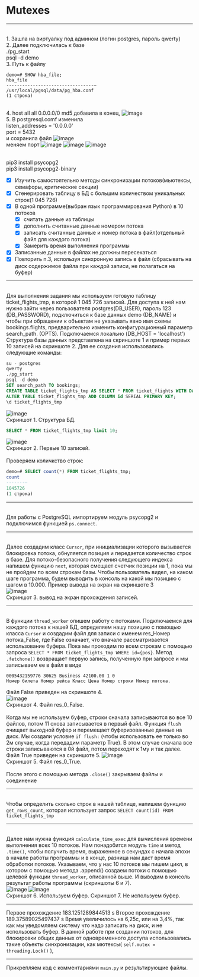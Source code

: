 # Mutexes
____
<br/>1. Зашла на виртуалку под админом (логин postgres, пароль qwerty)
<br/>2. Далее подключилась к базе
<br/>./pg_start
<br/>psql -d demo
<br/>3. Путь к файлу
```
demo=# SHOW hba_file;
hba_file
---------------------------------—
/usr/local/pgsql/data/pg_hba.conf
(1 строка)
```
<br/> 4. host all all 0.0.0.0/0 md5 добавила в конец,
![image](https://user-images.githubusercontent.com/52165649/153356164-b549d6a7-9c70-4f75-9c54-ac60ae710d5d.png)
<br/> 5. В postgresql.comf изменила
<br/> listen_addresses = '0.0.0.0'
<br/> port = 5432
<br/> и сохранила файл
![image](https://user-images.githubusercontent.com/52165649/153356261-92103abe-0ffb-4417-b4ba-8fac0e542685.png)
<br/> меняем порт
![image](https://user-images.githubusercontent.com/52165649/153360966-aea0eaee-d839-46d9-9502-61963aa483a3.png)
![image](https://user-images.githubusercontent.com/52165649/153356368-c481900a-2c81-4298-adcf-fd3910fef81c.png)
![image](https://user-images.githubusercontent.com/52165649/153356401-bffa12fa-80a7-47f8-862b-5861fe7dd871.png)

<br/> pip3 install psycopg2
<br/>  pip3 install psycopg2-binary
- [X] Изучить самостоятельно методы синхронизации потоков(мьютексы, семафоры, критические секции)
- [X] Сгенерировать таблицу в БД с большим количеством уникальных строк(1 045 726)
- [X] В одной программе(выбран язык программирования Python) в 10 потоков
    - [X]   считать данные из таблицы
    - [X]   дополнить считанные данные номером потока
    - [X]   записать считанные данные и номер потока в файл(отдельный файл для каждого потока)
    - [X]   Замерить время выполнения программы
- [X] Записанные данные в файлах не должны пересекаться
- [X] Повторить п.3, используя синхронную запись в файл (сбрасывать на диск содержимое файла при каждой записи, не полагаться на буфер)
____
<br/> Для выполнения задания мы используем готовую таблицу ticket_flights_tmp, в которой 1 045 726 записей. Для доступа к ней нам нужно зайти через пользователя postgres(DB_USER), пароль 123 (DB_PASSWORD), подключиться к базе данных demo (DB_NAME) и чтобы при обращении к объектам не указывать явно имя схемы bookings.flights, предварительно изменить конфигурационный параметр search_path. (OPTS). Подключаемся локально (DB_HOST = 'localhost') Структура базы данных представлена на скриншоте 1 и пример первых 10 записей на скриншоте 2. Для ее создания использовались следующие команды: </br> 
```sql
su - postgres
qwerty
./pg_start
psql -d demo
SET search_path TO bookings;
CREATE TABLE ticket_flights_tmp AS SELECT * FROM ticket_flights WITH DATA;
ALTER TABLE ticket_flights_tmp ADD COLUMN id SERIAL PRIMARY KEY;
\d ticket_flights_tmp
```
![image](https://user-images.githubusercontent.com/52165649/153365693-97bc2ce5-6260-44b1-b7b7-5378011ef351.png)
<br/> Скриншот 1. Структура БД. </br> 
```sql
SELECT * FROM ticket_flights_tmp limit 10;
```
![image](https://user-images.githubusercontent.com/52165649/139704418-fc2b173c-3262-4818-9056-653a098e2a94.png)
<br/> Скриншот 2. Первые 10 записей. </br> 
<br/> Проверяем количкство строк: </br> 
```sql
demo=# SELECT count(*) FROM ticket_flights_tmp;
count
-------—
1045726
(1 строка)
```
____
<br/> Для работы с PostgreSQL импортируем модуль psycopg2 и подключимся функцией `ps.connect`. </br> 
____
<br/> Далее создадим класс `Cursor`, при инициализации которого вызывается блокировка потока, обнуляется позиция и передается количество строк в базе. Для потоко-безопасного получения следующего индекса напишем функцию `next`, которая смещает счетчик позиции на 1, пока мы не пройдем по всем строкам базы. Чтобы пользователь видел, на каком шаге программа, будем выводить в консоль на какой мы позицию с шагом в 10.000. Пример вывода на экран на скриншоте 3 </br> 
![image](https://user-images.githubusercontent.com/52165649/139705441-47d4c4d2-a54f-49b8-843f-c87e5496e008.png)
<br/> Скриншот 3. вывод на экран прохождения записей. </br> 
____
<br/> В функции `thread_worker` опишем работу с потоками. Подключаемся для каждого потока к нашей БД, определяем нашу позицию с помощью класса `Cursor` и создадим файл для записи с именем res_Номер потока_False, где False означает, что вначале рассматривается использование буфера. Пока мы проходим по всем строкам с помощью запроса `SELECT * FROM ticket_flights_tmp WHERE id={pos}`. Метод `.fetchone()` возвращает первую запись, полученную при запросе и мы записываем ее в файл в виде
```
0005432159776 30625 Business 42100.00 1 0
Номер билета Номер рейса Класс Цена Номер строки Номер потока.
```
Файл False приведен на скриншоте 4.</br> 
![image](https://user-images.githubusercontent.com/52165649/139705761-fe527094-819e-4bbd-abfc-451ca3198360.png)
<br/> Скриншот 4. Файл res_0_False. </br> 
<br/>Когда мы не используем буфер, строки сначала записываются во все 10 файлов, потом 11 снова записывается в первый файл. Функция `flush` очищает выходной буфер и перемещает буферизованные данные на диск. Мы создали условие `if flush:` (чтобы использовать ее только во 2м случае, когда передадим параметр True). В этом случае сначала все строки записываются в 0й файл, потом переходят к 1му и так далее. Файл True приведен на скриншоте 5.
![image](https://user-images.githubusercontent.com/52165649/139706054-d7431874-1539-4d35-aaa1-636ca56dca8b.png)
<br/> Скриншот 5. Файл res_0_True. </br> 
<br/>После этого с помощью метода `.close()` закрываем файлы и соединение </br> 
____
<br/>Чтобы определить сколько строк в нашей таблице, напишем функцию `get_rows_count`, которая использует запрос `SELECT count(id) FROM ticket_flights_tmp` </br> 
____
<br/>Далее нам нужна функция `calculate_time_exec` для вычисления времени выполнения всех 10 потоков. Нам понадобится модуль `time` и метод `.time()`, чтобы получить время, выраженное в секундах с начала эпохи в начале работы программы и в конце, разница нам даст время обработки потоков. Указываем, что у нас 10 потоков мы пишем цикл, в котором с помощью метода .append() создаем потоки с помощью целевой функции `thread_worker`, описанной выше. И выводим в консоль результат работы программы (скриншоты 6 и 7).</br> 
![image](https://user-images.githubusercontent.com/52165649/139706887-173bc5de-75bb-4e35-bb06-d71e24cae93a.png) ![image](https://user-images.githubusercontent.com/52165649/139706523-e1387b85-01f7-47bb-a56c-d1c2a95990a7.png)
<br/> Скриншот 6. Используем буфер.                         Скриншот 7. Не используем буфер. </br> 
____
Первое прохождение 183.1251289844513 s Второе прохождение 189.37589025497437 s Время увеличилось на 6,25с, или на 3,4%, так как мы уведомляем систему что надо записать на диск, и не использовать буфер. В данной работе при создании потоков, для блокировки общих данных от одновременного доступа использовались такие объекты синхронизации, как мютексы( `self.mutex = threading.Lock()` ),
____
Прикрепляем код с комментариями `main.py` и результирующие файлы.


